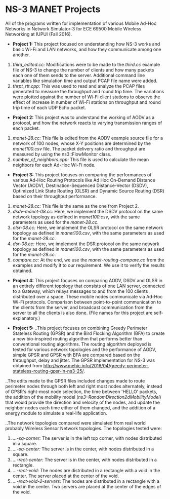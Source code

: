 # NS-3 MANET Projects

All of the programs written for implementation of various Mobile Ad-Hoc Networks in Network Simulator-3 for ECE 69500 Mobile Wireless Networking at IUPUI (Fall 2016).

- **Project 1:** This project focused on understanding how NS-3 works and basic Wi-Fi and LAN networks, and how they communicate among one another.

1. *third_edited.cc:* Modifications were to be made to the *third.cc* example file of NS-3 to change the number of clients and how many packets each one of them sends to the server. Additional command line variables like simulation time and output PCAP file name were added.
2. *thrpt_rtt.cpp:* This was used to read and analyze the PCAP files generated to measure the throughput and round trip time. The variations were plotted against the number of Wi-Fi client stations to observe the effect of increase in number of Wi-Fi stations on throughput and round trip time of each UDP Echo packet.

- **Project 2:** This project was to understand the working of AODV as a protocol, and how the network reacts to varying transmission ranges of each packet.

1. *manet-28.cc:* This file is edited from the AODV example source file for a network of 100 nodes, whose X-Y positions are determined by the *manet100.csv* file. The packet delivery ratio and throughput are measured by using the ns3::FlowMonitor class.
2. *number_of_neighbors.cpp:* This file is used to calculate the mean neighbors for each Ad-Hoc Wi-Fi node.

- **Project 3:** This project focuses on comparing the performances of various Ad-Hoc Routing Protocols like Ad Hoc On-Demand Distance Vector (AODV), Destination-Sequenced Distance-Vector (DSDV), Optimized Link State Routing (OLSR) and Dynamic Source Routing (DSR) based on their throughput performance.

1. *manet-28.cc:* This file is the same as the one from Project 2.
2. *dsdv-manet-08.cc:* Here, we implement the DSDV protocol on the same network topology as defined in *manet100.csv*, with the same parameters as used for the *manet-28.cc*.
3. *olsr-08.cc:* Here, we implement the OLSR protocol on the same network topology as defined in *manet100.csv*, with the same parameters as used for the *manet-28.cc*.
4. *dsr-08.cc:* Here, we implement the DSR protocol on the same network topology as defined in *manet100.csv*, with the same parameters as used for the *manet-28.cc*.
5. *compare.cc:* At the end, we use the *manet-routing-compare.cc* from the examples and modify it to our requirement. We use it to verify the results obtained.

- **Project 4:** This project focuses on comparing AODV, DSDV and OLSR in an entirely different topology that consists of one LAN server, connected to a Gateway, which relays messages to and from the 100 clients distributed over a space. These mobile nodes communicate via Ad-Hoc Wi-Fi protocols. Comparison between point-to-point communication to the clients from the server, and broadcast communication from the server to all the clients is also done. (File names for this project are self-explanatory.)

- **Project 5:**
..This project focuses on combining Greedy Perimeter Stateless Routing (GPSR) and the Bird Flocking Algorithm (BFA) to create a new bio-inspired routing algorithm that performs better than conventional routing algorithms. The routing algorithm deployed is tested for various network topologies and the performance of AODV, simple GPSR and GPSR with BFA are compared based on the throughput, delay and jitter. The GPSR implementation for NS-3 was obtained from http://www.mehic.info/2016/04/greedy-perimeter-stateless-routing-gpsr-in-ns3-25/.

..The edits made to the GPSR files included changes made to route perimeter nodes through both left and right most nodes alternately, instead of GPSR's right-most node selection, the time between 'HELLO' packets, the addition of the mobility model (*ns3::RandomDirection2dMobilityModel*) that would provide the direction and velocity of the nodes, and update the neighbor nodes each time either of them changed, and the addition of a energy module to simulate a real-life application.

..The network topologies compared were simulated from real world probably Wireless Sensor Network topologies. The topologies tested were:
1. *...-sq-corner:* The server is in the left top corner, with nodes distributed in a square.
2. *...-sq-center:* The server is in the center, with nodes distributed in a square.
3. *...-rect-center:* The server is in the center, with nodes distributed in a rectangle.
4. *...-rect-void:* The nodes are distributed in a rectangle with a void in the center. The server placed at the center of the void.
5. *...-rect-void-2-servers:* The nodes are distributed in a rectangle with a void in the center. Two servers are placed at the center of the edges of the void.
